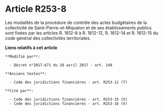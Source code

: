 # Article R253-8

Les modalités de la procédure de contrôle des actes budgétaires de la collectivité de Saint-Pierre-et-Miquelon et de ses
établissements publics sont fixées par les articles R. 1612-8 à R. 1612-12, R. 1612-14 et R. 1612-15 du code général des
collectivités territoriales.

**Liens relatifs à cet article**

	**Modifié par**:

	  - Décret n°2017-671 du 28 avril 2017 - art. 149

	**Anciens textes**:

	  - Code des juridictions financières - art. R253-12 (T)

	**Cité par**:

	  - Code des juridictions financières - art. R253-15 (V)
	  - Code des juridictions financières - art. R253-16 (V)
